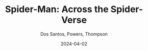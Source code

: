 ---
title: "Spider-Man: Across the Spider-Verse"
subtitle: Dos Santos, Powers, Thompson
year: 2023
link: https://www.themoviedb.org/movie/569094-spider-man-across-the-spider-verse
type: Movie
tags: [{name: "Best of 2023", rank: 5}]
date: 2024-04-02
image: ./images/spiderman-across.jpg
---